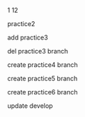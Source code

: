 1
12

practice2

add practice3

del practice3 branch 

create practice4 branch

create practice5 branch

create practice6 branch

update develop
